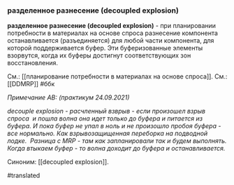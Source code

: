 ### разделенное разнесение (decoupled explosion)

**разделенное разнесение (decoupled explosion)** - при планировании потребности в материалах на основе спроса разнесение компонента останавливается (разъединяется) для любой части компонента, для которой поддерживается буфер. Эти буферизованные элементы взорвутся, когда их буферы достигнут соответствующих зон восстановления.

См.: [[планирование потребности в материалах на основе спроса]].
См.: [[DDMRP]]
#ббк

*Примечание АВ: (практикум 24.09.2021)*

*decouple explosion - расчленный взврыв - если произошел взрыв спроса  и пошла волна она идет только до буфера и питается из буфера. И пока буфер не упал в ноль и не произошло пробоя буфера - все нормально. Как взрывозащищенная переборка на подводной лодке.  Разница с MRP - там как запланировали так и будем выполнять. Когда втыкаем буфер - то волна доходит до буфера и останавливается.*



Синоним: [[decoupled explosion]].

#translated
